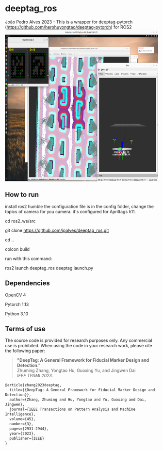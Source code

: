 # deeptag_ros
João Pedro Alves 2023 - This is a wrapper for deeptag-pytorch (https://github.com/herohuyongtao/deeptag-pytorch) for ROS2
<img src="image/image.png" alt="" height="500" width="800" />
## How to run
install ros2 humble the configuration file is in the config folder, change the topics of camera for you camera. it's configured for Apriltags h11.

cd ros2_ws/src

git clone https://github.com/jpalves/deeptag_ros.git

cd ..

colcon build


run with this command:

ros2 launch deeptag_ros deeptag.launch.py 

## Dependencies
OpenCV 4

Pytorch 1.13

Python 3.10

## Terms of use
The source code is provided for research purposes only. Any commercial use is prohibited. When using the code in your research work, please cite the following paper:
> **"DeepTag: A General Framework for Fiducial Marker Design and Detection."**  
> Zhuming Zhang, Yongtao Hu, Guoxing Yu, and Jingwen Dai  
> *IEEE TPAMI 2023*.
```
@article{zhang2023deeptag,
  title={{DeepTag: A General Framework for Fiducial Marker Design and Detection}},
  author={Zhang, Zhuming and Hu, Yongtao and Yu, Guoxing and Dai, Jingwen},
  journal={IEEE Transactions on Pattern Analysis and Machine Intelligence},
  volume={45},
  number={3},
  pages={2931-2944},
  year={2023},
  publisher={IEEE}
}
``` 
